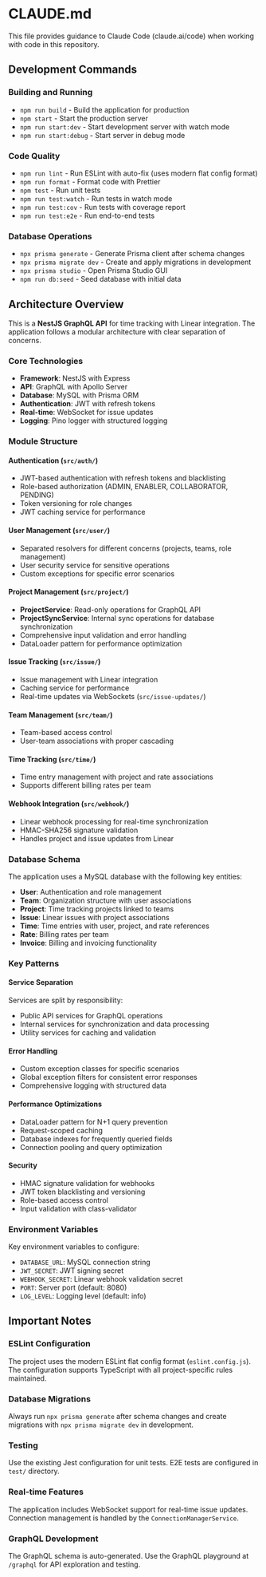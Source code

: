 # CLAUDE.md

This file provides guidance to Claude Code (claude.ai/code) when working with code in this repository.

## Development Commands

### Building and Running
- `npm run build` - Build the application for production
- `npm start` - Start the production server
- `npm run start:dev` - Start development server with watch mode
- `npm run start:debug` - Start server in debug mode

### Code Quality
- `npm run lint` - Run ESLint with auto-fix (uses modern flat config format)
- `npm run format` - Format code with Prettier
- `npm test` - Run unit tests
- `npm run test:watch` - Run tests in watch mode
- `npm run test:cov` - Run tests with coverage report
- `npm run test:e2e` - Run end-to-end tests

### Database Operations
- `npx prisma generate` - Generate Prisma client after schema changes
- `npx prisma migrate dev` - Create and apply migrations in development
- `npx prisma studio` - Open Prisma Studio GUI
- `npm run db:seed` - Seed database with initial data

## Architecture Overview

This is a **NestJS GraphQL API** for time tracking with Linear integration. The application follows a modular architecture with clear separation of concerns.

### Core Technologies
- **Framework**: NestJS with Express
- **API**: GraphQL with Apollo Server
- **Database**: MySQL with Prisma ORM
- **Authentication**: JWT with refresh tokens
- **Real-time**: WebSocket for issue updates
- **Logging**: Pino logger with structured logging

### Module Structure

#### Authentication (`src/auth/`)
- JWT-based authentication with refresh tokens and blacklisting
- Role-based authorization (ADMIN, ENABLER, COLLABORATOR, PENDING)
- Token versioning for role changes
- JWT caching service for performance

#### User Management (`src/user/`)
- Separated resolvers for different concerns (projects, teams, role management)
- User security service for sensitive operations
- Custom exceptions for specific error scenarios

#### Project Management (`src/project/`)
- **ProjectService**: Read-only operations for GraphQL API
- **ProjectSyncService**: Internal sync operations for database synchronization
- Comprehensive input validation and error handling
- DataLoader pattern for performance optimization

#### Issue Tracking (`src/issue/`)
- Issue management with Linear integration
- Caching service for performance
- Real-time updates via WebSockets (`src/issue-updates/`)

#### Team Management (`src/team/`)
- Team-based access control
- User-team associations with proper cascading

#### Time Tracking (`src/time/`)
- Time entry management with project and rate associations
- Supports different billing rates per team

#### Webhook Integration (`src/webhook/`)
- Linear webhook processing for real-time synchronization
- HMAC-SHA256 signature validation
- Handles project and issue updates from Linear

### Database Schema

The application uses a MySQL database with the following key entities:
- **User**: Authentication and role management
- **Team**: Organization structure with user associations
- **Project**: Time tracking projects linked to teams
- **Issue**: Linear issues with project associations
- **Time**: Time entries with user, project, and rate references
- **Rate**: Billing rates per team
- **Invoice**: Billing and invoicing functionality

### Key Patterns

#### Service Separation
Services are split by responsibility:
- Public API services for GraphQL operations
- Internal services for synchronization and data processing
- Utility services for caching and validation

#### Error Handling
- Custom exception classes for specific scenarios
- Global exception filters for consistent error responses
- Comprehensive logging with structured data

#### Performance Optimizations
- DataLoader pattern for N+1 query prevention
- Request-scoped caching
- Database indexes for frequently queried fields
- Connection pooling and query optimization

#### Security
- HMAC signature validation for webhooks
- JWT token blacklisting and versioning
- Role-based access control
- Input validation with class-validator

### Environment Variables

Key environment variables to configure:
- `DATABASE_URL`: MySQL connection string
- `JWT_SECRET`: JWT signing secret
- `WEBHOOK_SECRET`: Linear webhook validation secret
- `PORT`: Server port (default: 8080)
- `LOG_LEVEL`: Logging level (default: info)

## Important Notes

### ESLint Configuration
The project uses the modern ESLint flat config format (`eslint.config.js`). The configuration supports TypeScript with all project-specific rules maintained.

### Database Migrations
Always run `npx prisma generate` after schema changes and create migrations with `npx prisma migrate dev` in development.

### Testing
Use the existing Jest configuration for unit tests. E2E tests are configured in `test/` directory.

### Real-time Features
The application includes WebSocket support for real-time issue updates. Connection management is handled by the `ConnectionManagerService`.

### GraphQL Development
The GraphQL schema is auto-generated. Use the GraphQL playground at `/graphql` for API exploration and testing.
